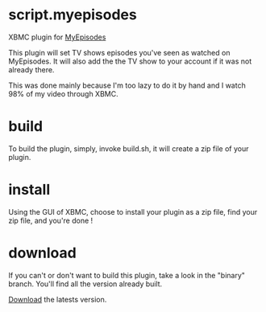 script.myepisodes
=================

XBMC plugin for [MyEpisodes](http://myepisodes.com)

This plugin will set TV shows episodes you've seen as watched on MyEpisodes.
It will also add the the TV show to your account if it was not already there.

This was done mainly because I'm too lazy to do it by hand and I watch 98% of
my video through XBMC.

build
=====
To build the plugin, simply, invoke build.sh, it will create a zip file of your
plugin.

install
=======

Using the GUI of XBMC, choose to install your plugin as a zip file, find your
zip file, and you're done !

download
========
If you can't or don't want to build this plugin, take a look in the "binary" branch.
You'll find all the version already built.

[Download](https://github.com/maximeh/script.myepisodes/blob/binary/script.myepisodes-1.0.0.zip) the latests version.
